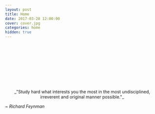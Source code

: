```yaml
---
layout: post
title: Home
date: 2017-03-28 12:00:00
cover: cover.jpg
categories: home
hidden: true
---
```


<html>
<br><br>
<br><br>
<br><br>
<br><br>
</html>

<p align = "center">
_"Study hard what interests you the most in the most undisciplined, irreverent and original manner possible."_
</p>

_~ Richard Feynman_

